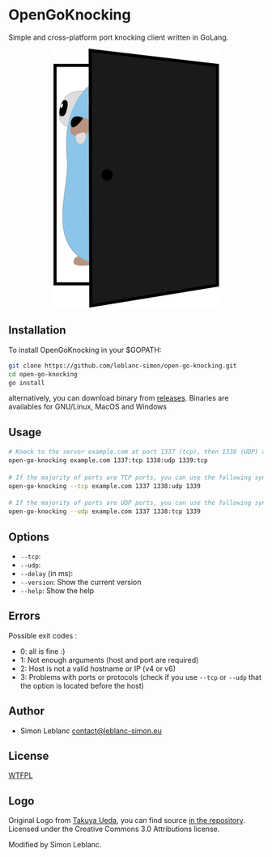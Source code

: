 # OpenGoKnocking

Simple and cross-platform port knocking client written in GoLang.

<p align="center">
<img src="https://raw.githubusercontent.com/leblanc-simon/open-go-knocking/main/assets/open-go-knocking.png">
</p>

## Installation

To install OpenGoKnocking in your $GOPATH:

```bash
git clone https://github.com/leblanc-simon/open-go-knocking.git
cd open-go-knocking
go install
```

alternatively, you can download binary from [releases](https://github.com/leblanc-simon/open-go-knocking/releases). 
Binaries are availables for GNU/Linux, MacOS and Windows

## Usage

```bash
# Knock to the server example.com at port 1337 (tcp), then 1338 (UDP) and finally 1339 (TCP)
open-go-knocking example.com 1337:tcp 1338:udp 1339:tcp

# If the majority of ports are TCP ports, you can use the following syntax (ports without protocol will be in TCP)
open-go-knocking --tcp example.com 1337 1338:udp 1339

# If the majority of ports are UDP ports, you can use the following syntax (ports without protocol will be in UDP)
open-go-knocking --udp example.com 1337 1338:tcp 1339
```

## Options

* `--tcp`: 
* `--udp`: 
* `--delay` (in ms): 
* `--version`: Show the current version
* `--help`: Show the help

## Errors

Possible exit codes :

* 0: all is fine :)
* 1: Not enough arguments (host and port are required)
* 2: Host is not a valid hostname or IP (v4 or v6)
* 3: Problems with ports or protocols (check if you use `--tcp` or `--udp` that the option is located before the host)

## Author

* Simon Leblanc <contact@leblanc-simon.eu>

## License

[WTFPL](http://www.wtfpl.net/)

## Logo

Original Logo from [Takuya Ueda](https://twitter.com/tenntenn), you can find source [in the repository](https://github.com/golang-samples/gopher-vector). Licensed under the Creative Commons 3.0 Attributions license.

Modified by Simon Leblanc.